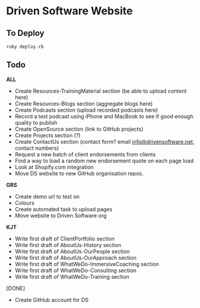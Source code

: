 Driven Software Website
=======================

To Deploy
---------

    ruby deploy.rb

Todo
------

**ALL**
* Create Resources-TrainingMaterial section (be able to upload content here)
* Create Resources-Blogs section (aggregate blogs here)
* Create Podcasts section (upload recorded podcasts here)
* Record a test podcast using iPhone and MacBook to see if good enough quality to publish
* Create OpenSource section (link to GitHub projects)
* Create Projects section (?)
* Create ContactUs section (contact form? email info@drivensoftware.net, contact numbers)
* Request a new batch of client endorsements from clients
* Find a way to load a random new endorsement quote on each page load
* Look at Shopify.com integration
* Move DS website to new GitHub organisation repos.

**GRS**
* Create demo url to test on
* Colours
* Create automated task to upload pages
* Move website to Driven Software org

**KJT**
* Write first draft of ClientPortfolio section
* Write first draft of AboutUs-History section
* Write first draft of AboutUs-OurPeople section
* Write first draft of AboutUs-OurApproach section
* Write first draft of WhatWeDo-ImmersiveCoaching section
* Write first draft of WhatWeDo-Consulting section
* Write first draft of WhatWeDo-Training section

[DONE]
* Create GitHub account for DS
